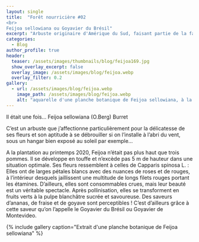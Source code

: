 ```yaml
---
layout: single
title:  "Forêt nourricière #02 
<br>
Feijoa sellowiana ou Goyavier du Brésil"
excerpt: "Arbuste originaire d'Amérique du Sud, faisant partie de la famille des Myrtacées"
categories:
  - Blog
author_profile: true
header:
  teaser: /assets/images/thumbnails/blog/feijoa169.jpg
  show_overlay_excerpt: false
  overlay_image: /assets/images/blog/feijoa.webp
  overlay_filter: 0.2
gallery:
  - url: /assets/images/blog/feijoa.webp
    image_path: /assets/images/blog/feijoa.webp
    alt: "aquarelle d'une planche botanique de Feijoa sellowiana, à la manière de Mackintosh"
---
```

Il était une fois… Feijoa sellowiana (O.Berg) Burret

C’est un arbuste que j’affectionne particulièrement pour la délicatesse de ses fleurs et son aptitude à se débrouiller si on l’installe à l’abri du vent, sous un hangar bien exposé au soleil par exemple…

A la plantation au printemps 2020, Feijoa n’était pas plus haut que trois pommes.
Il se développe en touffe et n’excède pas 5 m de hauteur dans une situation optimale. Ses fleurs ressemblent à celles de Capparis spinosa L. : Elles ont de larges pétales blancs avec des nuances de roses et de rouges, à l’intérieur desquels jaillissent une multitude de longs filets rouges portant les étamines. D’ailleurs, elles sont consommables crues, mais leur beauté est un véritable spectacle. Après pollinisation, elles se transforment en fruits verts à la pulpe blanchâtre sucrée et savoureuse. Des saveurs d’ananas, de fraise et de goyave sont perceptibles ! C’est d’ailleurs grâce à cette saveur qu’on l’appelle le Goyavier du Brésil ou Goyavier de Montevideo.

{% include gallery caption="Extrait d'une planche botanique de Feijoa sellowiana" %}